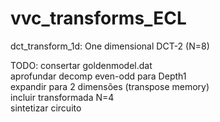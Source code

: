 # vvc_transforms_ECL

dct_transform_1d: One dimensional DCT-2 (N=8)


TODO: consertar goldenmodel.dat <br>
      aprofundar decomp even-odd para Depth1 <br>
      expandir para 2 dimensões (transpose memory) <br>
      incluir transformada N=4 <br>
      sintetizar circuito
